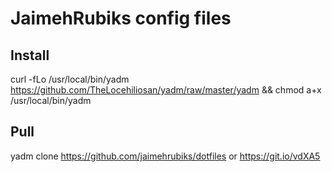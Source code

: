 # JaimehRubiks config files

## Install 
curl -fLo /usr/local/bin/yadm https://github.com/TheLocehiliosan/yadm/raw/master/yadm && chmod a+x /usr/local/bin/yadm

## Pull
yadm clone https://github.com/jaimehrubiks/dotfiles
or
https://git.io/vdXA5


